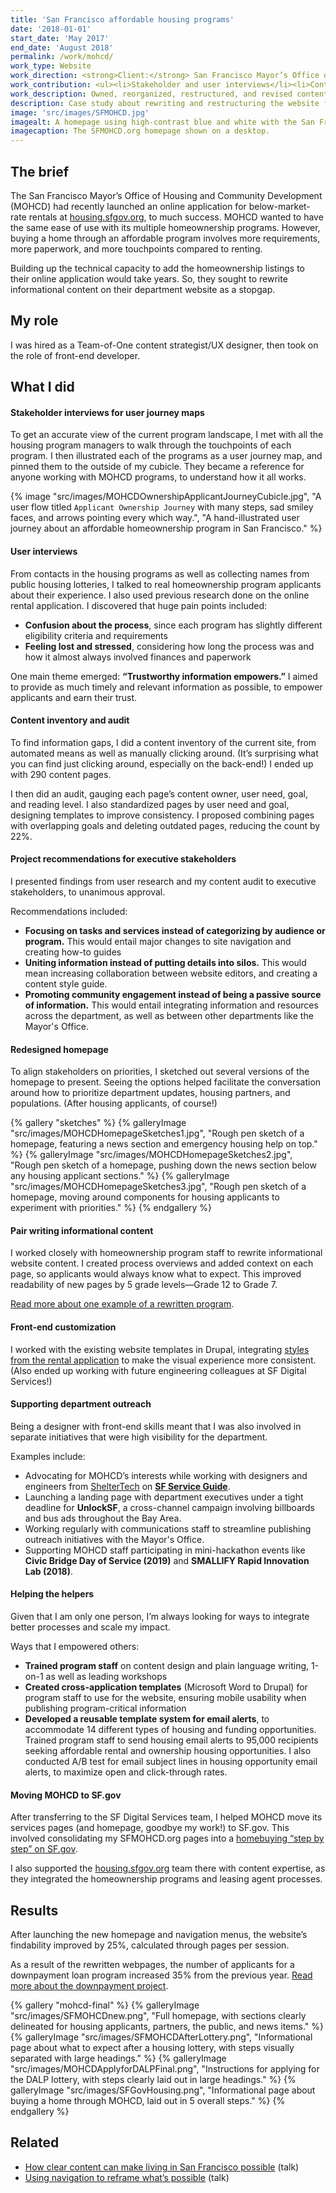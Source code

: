 ```yaml
---
title: 'San Francisco affordable housing programs'
date: '2018-01-01'
start_date: 'May 2017'
end_date: 'August 2018'
permalink: /work/mohcd/
work_type: Website
work_direction: <strong>Client:</strong> San Francisco Mayor’s Office of Housing and Community Development
work_contribution: <ul><li>Stakeholder and user interviews</li><li>Content inventory and audit</li><li>Information architecture</li><li>Content strategy and pair writing</li><li>Front-end for existing website templates</li><li>Website editor workflows</li><li>Training in website authoring and writing</li></ul>
work_description: Owned, reorganized, restructured, and revised content supporting public-facing services on a City department website, used monthly by 30,000 people seeking affordable housing in San Francisco.
description: Case study about rewriting and restructuring the website for San Francisco Mayor’s Office of Housing and Community Development.
image: 'src/images/SFMOHCD.jpg'
imagealt: A homepage using high-contrast blue and white with the San Francisco city seal, featuring "Apply for Housing" and "Before You Apply" sections, over a hero image of City Hall lit up at night.
imagecaption: The SFMOHCD.org homepage shown on a desktop.
---
```


## The brief
The San Francisco Mayor’s Office of Housing and Community Development (MOHCD) had recently launched an online application for below-market-rate rentals at [housing.sfgov.org](https://housing.sfgov.org/), to much success. MOHCD wanted to have the same ease of use with its multiple homeownership programs. However, buying a home through an affordable program involves more requirements, more paperwork, and more touchpoints compared to renting.

Building up the technical capacity to add the homeownership listings to their online application would take years. So, they sought to rewrite informational content on their department website as a stopgap. 

## My role
I was hired as a Team-of-One content strategist/UX designer, then took on the role of front-end developer.

## What I did
#### Stakeholder interviews for user journey maps
To get an accurate view of the current program landscape, I met with all the housing program managers to walk through the touchpoints of each program. I then illustrated each of the programs as a user journey map, and pinned them to the outside of my cubicle. They became a reference for anyone working with MOHCD programs, to understand how it all works.

{% image "src/images/MOHCDOwnershipApplicantJourneyCubicle.jpg", "A user flow titled `Applicant Ownership Journey` with many steps, sad smiley faces, and arrows pointing every which way.", "A hand-illustrated user journey about an affordable homeownership program in San Francisco." %}

#### User interviews
From contacts in the housing programs as well as collecting names from public housing lotteries, I talked to real homeownership program applicants about their experience. I also used previous research done on the online rental application. I discovered that huge pain points included:
- **Confusion about the process**, since each program has slightly different eligibility criteria and requirements
- **Feeling lost and stressed**, considering how long the process was and how it almost always involved finances and paperwork

One main theme emerged: **“Trustworthy information empowers.”** I aimed to provide as much timely and relevant information as possible, to empower applicants and earn their trust.

#### Content inventory and audit
To find information gaps, I did a content inventory of the current site, from automated means as well as manually clicking around. (It’s surprising what you can find just clicking around, especially on the back-end!) I ended up with 290 content pages.

I then did an audit, gauging each page’s content owner, user need, goal, and reading level. I also standardized pages by user need and goal, designing templates to improve consistency. I proposed combining pages with overlapping goals and deleting outdated pages, reducing the count by 22%.

#### Project recommendations for executive stakeholders
I presented findings from user research and my content audit to executive stakeholders, to unanimous approval.

Recommendations included:
- **Focusing on tasks and services instead of categorizing by audience or program.** This would entail major changes to site navigation and creating how-to guides
- **Uniting information instead of putting details into silos.** This would mean increasing collaboration between website editors, and creating a content style guide.
- **Promoting community engagement instead of being a passive source of information.** This would entail integrating information and resources across the department, as well as between other departments like the Mayor's Office.

#### Redesigned homepage
To align stakeholders on priorities, I sketched out several versions of the homepage to present. Seeing the options helped facilitate the conversation around how to prioritize department updates, housing partners, and populations. (After housing applicants, of course!)

{% gallery "sketches" %}
	{% galleryImage "src/images/MOHCDHomepageSketches1.jpg", "Rough pen sketch of a homepage, featuring a news section and emergency housing help on top." %}
	{% galleryImage "src/images/MOHCDHomepageSketches2.jpg", "Rough pen sketch of a homepage, pushing down the news section below any housing applicant sections." %}
	{% galleryImage "src/images/MOHCDHomepageSketches3.jpg", "Rough pen sketch of a homepage, moving around components for housing applicants to experiment with priorities." %}
{% endgallery %}

#### Pair writing informational content
I worked closely with homeownership program staff to rewrite informational website content. I created process overviews and added context on each page, so applicants would always know what to expect. This improved readability of new pages by 5 grade levels—Grade 12 to Grade 7.

[Read more about one example of a rewritten program](/writing/clear-content/).

#### Front-end customization
I worked with the existing website templates in Drupal, integrating [styles from the rental application](https://sf-dahlia-pattern-library.herokuapp.com/index.html) to make the visual experience more consistent. (Also ended up working with future engineering colleagues at SF Digital Services!)

#### Supporting department outreach 
Being a designer with front-end skills meant that I was also involved in separate initiatives that were high visibility for the department.

Examples include:
- Advocating for MOHCD’s interests while working with designers and engineers from [ShelterTech](https://www.sheltertech.org/) on **[SF Service Guide](https://sfserviceguide.org)**.
- Launching a landing page with department executives under a tight deadline for **UnlockSF**, a cross-channel campaign involving billboards and bus ads throughout the Bay Area.
- Working regularly with communications staff to streamline publishing outreach initiatives with the Mayor's Office.
- Supporting MOHCD staff participating in mini-hackathon events like **Civic Bridge Day of Service (2019)** and **SMALLIFY Rapid Innovation Lab (2018)**.

#### Helping the helpers
Given that I am only one person, I’m always looking for ways to integrate better processes and scale my impact.

Ways that I empowered others:
- **Trained program staff** on content design and plain language writing, 1-on-1 as well as leading workshops
- **Created cross-application templates** (Microsoft Word to Drupal) for program staff to use for the website, ensuring mobile usability when publishing program-critical information
- **Developed a reusable template system for email alerts**, to accommodate 14 different types of housing and funding opportunities. Trained program staff to send housing email alerts to 95,000 recipients seeking affordable rental and ownership housing opportunities. I also conducted A/B test for email subject lines in housing opportunity email alerts, to maximize open and click-through rates.

#### Moving MOHCD to SF.gov
After transferring to the SF Digital Services team, I helped MOHCD move its services pages (and homepage, goodbye my work!) to SF.gov. This involved consolidating my SFMOHCD.org pages into a [homebuying “step by step” on SF.gov](https://www.sf.gov/step-by-step/buy-home-city-help).

I also supported the [housing.sfgov.org](https://housing.sfgov.org/) team there with content expertise, as they integrated the homeownership programs and leasing agent processes.

## Results
After launching the new homepage and navigation menus, the website’s findability improved by 25%, calculated through pages per session.

As a result of the rewritten webpages, the number of applicants for a downpayment loan program increased 35% from the previous year. [Read more about the downpayment project](/writing/clear-content/).

{% gallery "mohcd-final" %}
	{% galleryImage "src/images/SFMOHCDnew.png", "Full homepage, with sections clearly delineated for housing applicants, partners, the public, and news items." %}
	{% galleryImage "src/images/SFMOHCDAfterLottery.png", "Informational page about what to expect after a housing lottery, with steps visually separated with large headings." %}
	{% galleryImage "src/images/MOHCDApplyforDALPFinal.png", "Instructions for applying for the DALP lottery, with steps clearly laid out in large headings." %}
	{% galleryImage "src/images/SFGovHousing.png", "Informational page about buying a home through MOHCD, laid out in 5 overall steps." %}
{% endgallery %}

## Related
- [How clear content can make living in San Francisco possible](/writing/clear-content/) (talk)
- [Using navigation to reframe what’s possible](/talk/reframe-navigation/) (talk)